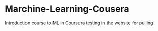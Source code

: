 # Marchine-Learning-Cousera

Introduction course to ML in Coursera
testing in the website for pulling
